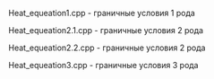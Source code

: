 Heat_equeation1.cpp   - граничные условия 1 рода 

Heat_equeation2.1.cpp - граничные условия 2 рода

Heat_equeation2.2.cpp - граничные условия 2 рода

Heat_equeation3.cpp - граничные условия 3 рода
